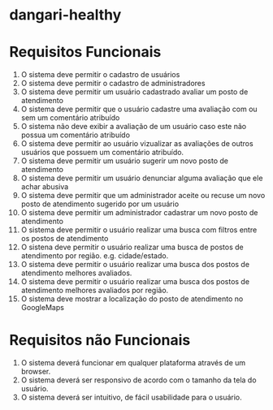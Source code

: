 # dangari-healthy

# Requisitos Funcionais
1. O sistema deve permitir o cadastro de usuários
2. O sistema deve permitir o cadastro de administradores
3. O sistema deve permitir um usuário cadastrado avaliar um posto de atendimento
4. O sistema deve permitir que o usuário cadastre uma avaliação com ou sem um comentário atribuído
5. O sistema não deve exibir a avaliação de um usuário caso este não possua um comentário atribuído
6. O sistema deve permitir ao usuário vizualizar as avaliações de outros usuários que possuem um comentário atribuído.
7. O sistema deve permitir um usuário sugerir um novo posto de atendimento
8. O sistema deve permitir um usuário denunciar alguma avaliação que ele achar abusiva
9. O sistema deve permitir que um administrador aceite ou recuse um novo posto de atendimento sugerido por um usuário
10. O sistema deve permitir um administrador cadastrar um novo posto de atendimento
11. O sistema deve permitir o usuário realizar uma busca com filtros entre os postos de atendimento
12. O sistena deve permitir o usuário realizar uma busca de postos de atendimento por região. e.g. cidade/estado.
13. O sistema deve permitir o usuário realizar uma busca dos postos de atendimento melhores avaliados.
14. O sistema deve permitir o usuário realizar uma busca dos postos de atendimento melhores avaliados por região.
15. O sistema deve mostrar a localização do posto de atendimento no GoogleMaps


# Requisitos não Funcionais
1. O sistema deverá funcionar em qualquer plataforma através de um browser.
2. O sistema deverá ser responsivo de acordo com o tamanho da tela do usuário.
3. O sistema deverá ser intuitivo, de fácil usabilidade para o usuário.

